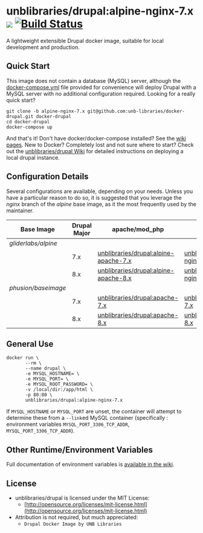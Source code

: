 # unblibraries/drupal:alpine-nginx-7.x [![](https://badge.imagelayers.io/unblibraries/drupal:alpine-nginx-7.x.svg)](https://imagelayers.io/?images=unblibraries/drupal:alpine-nginx-7.x 'Get your own badge on imagelayers.io') [![Build Status](https://travis-ci.org/unb-libraries/docker-drupal.svg?branch=alpine-nginx-7.x)](https://travis-ci.org/unb-libraries/docker-drupal)

A lightweight extensible Drupal docker image, suitable for local development and production.

## Quick Start
This image does not contain a database (MySQL) server, although the [docker-compose.yml](https://github.com/unb-libraries/docker-drupal/blob/alpine-nginx-7.x/docker-compose.yml) file provided for convenience will deploy Drupal with a MySQL server with no additional configuration required. Looking for a really quick start?

```
git clone -b alpine-nginx-7.x git@github.com:unb-libraries/docker-drupal.git docker-drupal
cd docker-drupal
docker-compose up
```
And that's it! Don't have docker/docker-compose installed? See the [wiki pages](https://github.com/unb-libraries/docker-drupal/wiki/2.-Setting-Up-Prerequisites). New to Docker? Completely lost and not sure where to start? Check out the [unblibraries/drupal Wiki](https://github.com/unb-libraries/docker-drupal/wiki) for detailed instructions on deploying a local drupal instance.

## Configuration Details
Several configurations are available, depending on your needs. Unless you have a particular reason to do so, it is suggested that you leverage the _nginx_ branch of the _alpine_ base image, as it the most frequently used by the maintainer.


| Base Image    | Drupal Major   | apache/mod_php| nginx/php-fpm |
| ------------- | ------------- | ------------- | ------------- |
| *gliderlabs/alpine* |   |    |   |
|     | 7.x  | [unblibraries/drupal:alpine-apache-7.x](https://github.com/unb-libraries/docker-drupal/tree/alpine-apache-7.x)  | [unblibraries/drupal:alpine-nginx-7.x](https://github.com/unb-libraries/docker-drupal/tree/alpine-nginx-7.x)  |
|     | 8.x  | [unblibraries/drupal:alpine-apache-8.x](https://github.com/unb-libraries/docker-drupal/tree/alpine-apache-8.x)  | [unblibraries/drupal:alpine-nginx-8.x](https://github.com/unb-libraries/docker-drupal/tree/alpine-nginx-8.x)  |
| *phusion/baseimage* |   |    |   |
|     | 7.x  | [unblibraries/drupal:apache-7.x](https://github.com/unb-libraries/docker-drupal/tree/apache-7.x)  | [unblibraries/drupal:nginx-7.x](https://github.com/unb-libraries/docker-drupal/tree/nginx-7.x)  |
|     | 8.x  | [unblibraries/drupal:apache-8.x](https://github.com/unb-libraries/docker-drupal/tree/apache-8.x)  | [unblibraries/drupal:nginx-8.x](https://github.com/unb-libraries/docker-drupal/tree/nginx-8.x)  |

## General Use
```
docker run \
       --rm \
       --name drupal \
       -e MYSQL_HOSTNAME= \
       -e MYSQL_PORT= \
       -e MYSQL_ROOT_PASSWORD= \
       -v /local/dir:/app/html \
       -p 80:80 \
       unblibraries/drupal:alpine-nginx-7.x
```

If ```MYSQL_HOSTNAME``` or ```MYSQL_PORT``` are unset, the container will attempt to determine these from a ```--link```ed MySQL container (specifically : environment variables ```MYSQL_PORT_3306_TCP_ADDR```, ```MYSQL_PORT_3306_TCP_ADDR```).

## Other Runtime/Environment Variables
Full documentation of environment variables is [available in the wiki](https://github.com/unb-libraries/docker-drupal/wiki/C-.-Environment-Variables).

## License
- unblibraries/drupal is licensed under the MIT License:
  - [http://opensource.org/licenses/mit-license.html](http://opensource.org/licenses/mit-license.html)
- Attribution is not required, but much appreciated:
  - `Drupal Docker Image by UNB Libraries`
